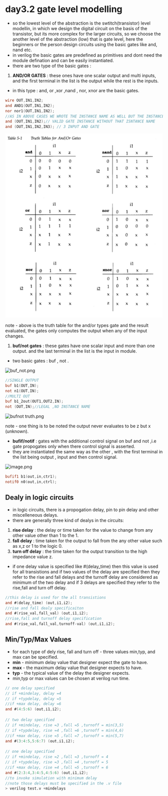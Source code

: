 # day3.2 gate level modelling

- so the lowest level of the abstraction is the swtitch(transistor) level modellin, in which we design the digital circuit on the basis of the transistor, but its more complex for the larger circuits, so we choose the another level of the abstraction (low) that is gate level, here the beginners or the person design circuits using the basic gates like and, nand etc.
- in verilog the basic gates are predefined as primitives and dont need the module defination and can be easily instantiated.
- there are two type of the basic gates :
1. **AND/OR GATES** : these ones have one scalar output and multi inputs, and the first terminal in the list is the output while the rest is the inputs.
- in this type : and, or ,xor ,nand , nor, xnor are the basic gates.

```verilog
wire OUT,IN1,IN2;
and AND1(OUT,IN1,IN2); 
nor nor1(OUT,IN1,IN2);
//AS IN ABOVE CASES WE WROTE THE INSTANCE NAME AS WELL BUT THE INSTANCE NAME IS OPTIONAL FOR THE PRIMITIVE AS RHE OUTPUT WILL BE STORED IN THE OUT.
and (OUT,IN1,IN2);// VALID GATE INSTANCE WITHOUT THAT ISNTANCE NAME 
and (OUT,IN1,IN2,IN3); // 3 INPUT AND GATE 
```

![and_or truth.png](andortruth.png)

note - above is the truth table for the and/or types gate and the result evaluated, the gates only computes the output when any of the input changes.

1. **buf/not gates** : these gates have one scalar input and more than one output. and the last terminal in the list is the input in module.
- two basic gates : buf , not .

![buf_not.png](buf_not%201.png)

```verilog
//SINGLE OUTPUT
buf b1(OUT,IN);
not n1(OUT,IN);
//MULTI OUT
buf b1_2out(OUT1,OUT2,IN);
not (OUT,IN);//LEGAL ,NO INSTANCE NAME 
```

![bufnot truth.png](buftruth%202.png)

note - one thing is to be noted the output never evaluates to be z but x (unknown).

- **bufif/notif** : gates with the additional control signal on buf and not ,i.e gate propogates only when there control signal is  asserted.
- they are instantiated the same way as the other , with the first terminal in the list being output , input and then control signal.

![image.png](bufif%203.png)

```verilog
bufif1 b1(out,in,ctr1);
notif0 n0(out,in,ctrl);
```

## Dealy in logic circuits

- in logic circuits, there is a propogation delay, pin to pin delay and other miscelleneous delays.
- there are generally three kind of dealys in the circuits:
1. **rise delay** : the delay or time taken for the value to change from any other value other than 1 to the 1.
2. **fall delay** : time taken for the output to fall from the any other value such as x,z or 1 to the logic 0.
3. **turn off delay** : the time taken for the output transition to the high impedance value z.
- if one delay value is specified like #(delay_time) then this value is used for all transistions and if two values of the delay are specified then they refer to the rise and fall delays and the turnoff delay are considered as minimum of the two delay and if 3 delays  are specified they refer to the rise,fall and turn off delay.

```verilog
//this delay is used for the all transistions
and #(delay_time) (out,i1,i2);
//rise and fall dealy specificaiton
and #(rise_val,fall_val) (out,i1,i2);
//rise,fall and turnoff delay specification
and #(rise_val,fall_val,turnoff-val) (out,i1,i2);
```

## Min/Typ/Max Values

- for each type of dely rise, fall and turn off - three values min,typ, and max can be specified.
- **min** - minimum delay value that designer expect the gate to have.
- **max** - the maximum delay value that designer expects to have.
- **typ** - the typical value of the delay the designer expects.
- min,typ or max values can be chosen at  verilog run time.

```verilog
// one delay specified 
// if +mindelay, delay =4
// if +typdelay, delay =5
//if +max delay, delay =6
and #(4:5:6) (out,i1,i2);

// two delay specified 
// if +mindelay, rise =3 ,fall =5 ,turnoff = min(3,5)
// if +typdelay, rise =4 ,fall =6 ,turnoff = min(4,6)
//if +max delay, rise =5 ,fall =7 ,turnoff = min(5,7)
and #(3:4:5,5:6:7) (out,i1,i2);

// one delay specified 
// if +mindelay, rise =2 ,fall =3 ,turnoff = 4
// if +typdelay, rise =3 ,fall =4 ,turnoff = 5
//if +max delay, rise =4 ,fall =5 ,turnoff = 6
and #(2:3:4,3:4:5,4:5:6) (out,i1,i2);
//to invoke simulation with minimum delay
//note those delays must be specified in the .v file 
> verilog test.v +mindelays
```